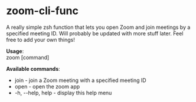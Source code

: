 # zoom-cli-func
A really simple zsh function that lets you open Zoom and join meetings by a specified meeting ID. Will probably be updated with more stuff later. Feel free to add your own things!
  
**Usage**:  
  zoom [command] <arguments>  
  
**Available commands**:  
* join - join a Zoom meeting with a specified meeting ID  
* open - open the zoom app  
* -h, --help, help - display this help menu  
